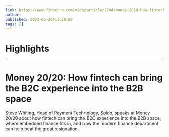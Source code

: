 ```yaml
---
link: https://www.finextra.com/videoarticle/2704/money-2020-how-fintech-can-bring-the-b2c-experience-into-the-b2b-space?utm_medium=rssfinextra&utm_source=finextrafeed
author: 
published: 2022-06-20T11:20:00
tags: []
---
```

# Highlights


---
# Money 20/20: How fintech can bring the B2C experience into the B2B space
Steve Whiting, Head of Payment Technology, Soldo, speaks at Money 20/20 about how fintech can bring the B2C experience into the B2B space, where embedded finance fits in, and how the modern finance department can help beat the great resignation.